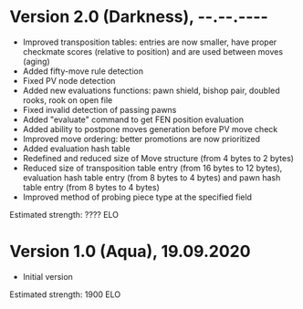 # Version 2.0 (Darkness), --.--.----
 - Improved transposition tables: entries are now smaller, have proper checkmate scores (relative to position) and are used between moves (aging)
 - Added fifty-move rule detection
 - Fixed PV node detection
 - Added new evaluations functions: pawn shield, bishop pair, doubled rooks, rook on open file
 - Fixed invalid detection of passing pawns
 - Added "evaluate" command to get FEN position evaluation
 - Added ability to postpone moves generation before PV move check
 - Improved move ordering: better promotions are now prioritized
 - Added evaluation hash table
 - Redefined and reduced size of Move structure (from 4 bytes to 2 bytes)
 - Reduced size of transposition table entry (from 16 bytes to 12 bytes), evaluation hash table entry (from 8 bytes to 4 bytes) and pawn hash table entry (from 8 bytes to 4 bytes)
 - Improved method of probing piece type at the specified field

Estimated strength: ???? ELO

# Version 1.0 (Aqua), 19.09.2020
 - Initial version

Estimated strength: 1900 ELO